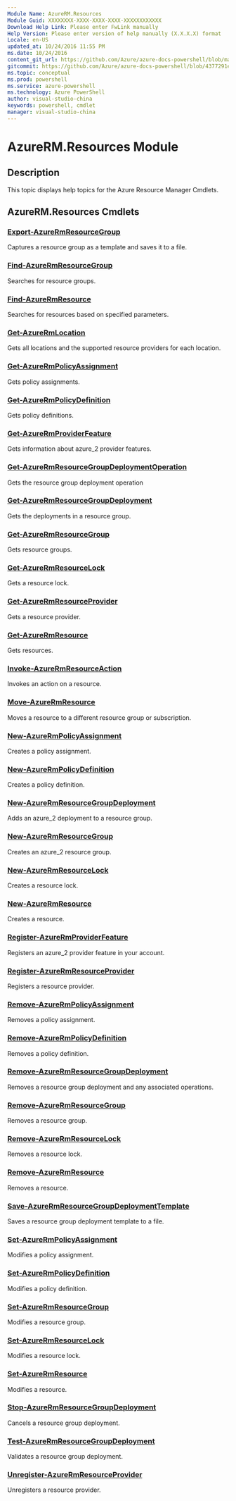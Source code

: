 ```yaml
---
Module Name: AzureRM.Resources
Module Guid: XXXXXXXX-XXXX-XXXX-XXXX-XXXXXXXXXXXX
Download Help Link: Please enter FwLink manually
Help Version: Please enter version of help manually (X.X.X.X) format
Locale: en-US
updated_at: 10/24/2016 11:55 PM
ms.date: 10/24/2016
content_git_url: https://github.com/Azure/azure-docs-powershell/blob/master/azureps-cmdlets-docs/ResourceManager/AzureRM.Resources/v2.0.3/AzureRM.Resources.md
gitcommit: https://github.com/Azure/azure-docs-powershell/blob/4377291ee360e58e2c1c5d644155daf6a0279055/azureps-cmdlets-docs/ResourceManager/AzureRM.Resources/v2.0.3/AzureRM.Resources.md
ms.topic: conceptual
ms.prod: powershell
ms.service: azure-powershell
ms.technology: Azure PowerShell
author: visual-studio-china
keywords: powershell, cmdlet
manager: visual-studio-china
---
```


# AzureRM.Resources Module
## Description
This topic displays help topics for the Azure Resource Manager Cmdlets. 

## AzureRM.Resources Cmdlets
### [Export-AzureRmResourceGroup](./Export-AzureRmResourceGroup.md)
Captures a resource group as a template and saves it to a file.


### [Find-AzureRmResourceGroup](./Find-AzureRmResourceGroup.md)
Searches for resource groups.


### [Find-AzureRmResource](./Find-AzureRmResource.md)
Searches for resources based on specified parameters.


### [Get-AzureRmLocation](./Get-AzureRmLocation.md)
Gets all locations and the supported resource providers for each location.


### [Get-AzureRmPolicyAssignment](./Get-AzureRmPolicyAssignment.md)
Gets policy assignments.


### [Get-AzureRmPolicyDefinition](./Get-AzureRmPolicyDefinition.md)
Gets policy definitions.


### [Get-AzureRmProviderFeature](./Get-AzureRmProviderFeature.md)
Gets information about azure_2 provider features.


### [Get-AzureRmResourceGroupDeploymentOperation](./Get-AzureRmResourceGroupDeploymentOperation.md)
Gets the resource group deployment operation


### [Get-AzureRmResourceGroupDeployment](./Get-AzureRmResourceGroupDeployment.md)
Gets the deployments in a resource group.


### [Get-AzureRmResourceGroup](./Get-AzureRmResourceGroup.md)
Gets resource groups.


### [Get-AzureRmResourceLock](./Get-AzureRmResourceLock.md)
Gets a resource lock.


### [Get-AzureRmResourceProvider](./Get-AzureRmResourceProvider.md)
Gets a resource provider.


### [Get-AzureRmResource](./Get-AzureRmResource.md)
Gets resources.


### [Invoke-AzureRmResourceAction](./Invoke-AzureRmResourceAction.md)
Invokes an action on a resource.


### [Move-AzureRmResource](./Move-AzureRmResource.md)
Moves a resource to a different resource group or subscription.


### [New-AzureRmPolicyAssignment](./New-AzureRmPolicyAssignment.md)
Creates a policy assignment.


### [New-AzureRmPolicyDefinition](./New-AzureRmPolicyDefinition.md)
Creates a policy definition.


### [New-AzureRmResourceGroupDeployment](./New-AzureRmResourceGroupDeployment.md)
Adds an azure_2 deployment to a resource group.


### [New-AzureRmResourceGroup](./New-AzureRmResourceGroup.md)
Creates an azure_2 resource group.


### [New-AzureRmResourceLock](./New-AzureRmResourceLock.md)
Creates a resource lock.


### [New-AzureRmResource](./New-AzureRmResource.md)
Creates a resource.


### [Register-AzureRmProviderFeature](./Register-AzureRmProviderFeature.md)
Registers an azure_2 provider feature in your account.


### [Register-AzureRmResourceProvider](./Register-AzureRmResourceProvider.md)
Registers a resource provider.


### [Remove-AzureRmPolicyAssignment](./Remove-AzureRmPolicyAssignment.md)
Removes a policy assignment.


### [Remove-AzureRmPolicyDefinition](./Remove-AzureRmPolicyDefinition.md)
Removes a policy definition.


### [Remove-AzureRmResourceGroupDeployment](./Remove-AzureRmResourceGroupDeployment.md)
Removes a resource group deployment and any associated operations.


### [Remove-AzureRmResourceGroup](./Remove-AzureRmResourceGroup.md)
Removes a resource group.


### [Remove-AzureRmResourceLock](./Remove-AzureRmResourceLock.md)
Removes a resource lock.


### [Remove-AzureRmResource](./Remove-AzureRmResource.md)
Removes a resource.


### [Save-AzureRmResourceGroupDeploymentTemplate](./Save-AzureRmResourceGroupDeploymentTemplate.md)
Saves a resource group deployment template to a file.


### [Set-AzureRmPolicyAssignment](./Set-AzureRmPolicyAssignment.md)
Modifies a policy assignment.


### [Set-AzureRmPolicyDefinition](./Set-AzureRmPolicyDefinition.md)
Modifies a policy definition.


### [Set-AzureRmResourceGroup](./Set-AzureRmResourceGroup.md)
Modifies a resource group.


### [Set-AzureRmResourceLock](./Set-AzureRmResourceLock.md)
Modifies a resource lock.


### [Set-AzureRmResource](./Set-AzureRmResource.md)
Modifies a resource.


### [Stop-AzureRmResourceGroupDeployment](./Stop-AzureRmResourceGroupDeployment.md)
Cancels a resource group deployment.


### [Test-AzureRmResourceGroupDeployment](./Test-AzureRmResourceGroupDeployment.md)
Validates a resource group deployment.


### [Unregister-AzureRmResourceProvider](./Unregister-AzureRmResourceProvider.md)
Unregisters a resource provider.



